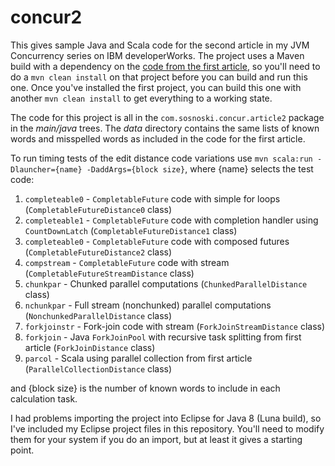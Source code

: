 concur2
============

This gives sample Java and Scala code for the second article in my JVM Concurrency series on IBM
developerWorks. The project uses a Maven build with a dependency on the [code from the first article](https://github.com/dsosnoski/concur1),
so you'll need to do a `mvn clean install` on that project before you can build and run this one. Once
you've installed the first project, you can build this one with another `mvn clean install` to get
everything to a working state.

The code for this project is all in the `com.sosnoski.concur.article2` package
in the *main/java* trees. The *data* directory contains the same lists of known words and misspelled words as included
in the code for the first article.

To run timing tests of the edit distance code variations use
`mvn scala:run -Dlauncher={name} -DaddArgs={block size}`, where {name} selects the test code:

1. `completeable0` - `CompletableFuture` code with simple for loops (`CompletableFutureDistance0` class)
2. `completeable1` - `CompletableFuture` code with completion handler using `CountDownLatch` (`CompletableFutureDistance1` class)
3. `completeable0` - `CompletableFuture` code with composed futures (`CompletableFutureDistance2` class)
4. `compstream` - `CompletableFuture` code with stream (`CompletableFutureStreamDistance` class)
5. `chunkpar` - Chunked parallel computations (`ChunkedParallelDistance` class)
6. `nchunkpar` - Full stream (nonchunked) parallel computations (`NonchunkedParallelDistance` class)
7. `forkjoinstr` - Fork-join code with stream (`ForkJoinStreamDistance` class)
8. `forkjoin` - Java `ForkJoinPool` with recursive task splitting from first article (`ForkJoinDistance` class)
9. `parcol` - Scala using parallel collection from first article (`ParallelCollectionDistance` class)

and {block size} is the number of known words to include in each calculation task.

I had problems importing the project into Eclipse for Java 8 (Luna build), so I've included my
Eclipse project files in this repository. You'll need to modify them for your system if you do
an import, but at least it gives a starting point.


